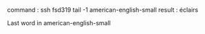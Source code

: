 command : ssh fsd319 tail -1 american-english-small
result : éclairs

Last word in american-english-small
